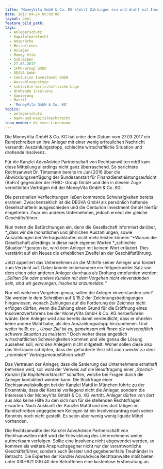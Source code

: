 ```yaml
---
title: 'MoneyVita GmbH & Co. KG stellt Zahlungen ein und droht mit Insolvenz'
date: 2017-04-24 00:00:00
layout: post
feature_bild_path:
tags:
  - Anlegerschutz
  - Kapitalmarktecht
  - Ansprüche
  - Betroffener
  - Anleger
  - Money Vita
  - Schreiben
  - 27.03.2017
  - IFMC-Group GmbH
  - DEGVA GmbH
  - Centurion Investment GmbH
  - Auszahlungsstopp
  - schlechte wirtschaftliche Lage
  - drohende Insolvenz
  - Sanierung
  - Mattil
  - 'MoneyVita GmbH & Co. KG'
topics:
  - anlegerschutz
  - bank-und-kapitalmarktrecht
team_member: dr-sven-tintemann
---
```



Die MoneyVita GmbH & Co. KG hat unter dem Datum vom 27.03.2017 ein Rundschreiben an ihre Anleger mit einer wenig erfreulichen Nachricht versandt: Auszahlungsstopp, schlechte wirtschaftliche Situation und drohende Insolvenz.

F&uuml;r die Kanzlei AdvoAdvice Partnerschaft von Rechtsanw&auml;lten mbB kam diese Mitteilung allerdings nicht ganz &uuml;berraschend. So berichtete Rechtsanwalt Dr. Tintemann bereits im Juni 2016 &uuml;ber die Abwicklungsverf&uuml;gung der Bundesanstalt f&uuml;r Finanzdienstleistungsaufsicht (BaFin) gegen&uuml;ber der IFMC- Group GmbH und den in diesem Zuge vermittelten Vertr&auml;gen mit der MoneyVita GmbH & Co. KG.

Die personellen Verflechtungen lie&szlig;en kommende Schwierigkeiten bereits erahnen. Zwischenzeitlich ist die DEGVA GmbH als pers&ouml;nlich haftende Gesellschafterin ausgeschieden und die Centurion Investment GmbH hierf&uuml;r eingetreten. Zwar ein anderes Unternehmen, jedoch erneut der gleiche Gesch&auml;ftsf&uuml;hrer.

Nun treten die Bef&uuml;rchtungen ein, denn die Gesellschaft informiert dar&uuml;ber, *„dass wir die monatlichen und j&auml;hrlichen Auszahlungen, sowie Auszahlungen bei Vertragsabl&auml;ufen nicht mehr leisten k&ouml;nnen.“*Warum die Gesellschaft allerdings in diese nach eigenen Worten *„schlechte Situation“*geraten ist, wird dem Anleger mit keinem Wort erl&auml;utert. Dies verst&auml;rkt auf ein Neues die erheblichen Zweifel an der Gesch&auml;ftsf&uuml;hrung.

Jetzt appelliert das Unternehmen an die Mithilfe seiner Anleger und fordert zum Verzicht auf. Dabei k&ouml;nnte insbesondere ein fettgedruckter Satz von dem einen oder anderen Anleger durchaus als Drohung empfunden werden: *„Sollten Sie oder andere Kunden mit dem Vorgehen nicht einverstanden sein, sind wir gezwungen, Insolvenz anzumelden.“*

Nur mit welchem Vorgehen genau, sollen die Anleger einverstanden sein? Sie werden in dem Schreiben auf &sect; 15.2 der Zeichnungsbedingungen hingewiesen, wonach Zahlungen auf die Forderung der Zeichner nicht erfolgen d&uuml;rfen, wenn die Zahlung einen Grund f&uuml;r die Er&ouml;ffnung eines Insolvenzverfahrens bei der MoneyVita GmbH & Co. KG herbeif&uuml;hren w&uuml;rde. Dem Anleger wird also bereits damit verdeutlicht, dass er ohnehin keine andere Wahl habe, als den Auszahlungsstopp hinzunehmen. Und weiter hei&szlig;t es: *„ Unser Ziel ist es, gemeinsam mit Ihnen die wirtschaftlich schwere Situation zu meistern.“*&nbsp;Doch woher diese angeblich wirtschaftlichen Schwierigkeiten kommen und wie genau die L&ouml;sung aussehen soll, wird den Anlegern nicht mitgeteilt. Woher sollen diese also das Vertrauen sch&ouml;pfen, dass der geforderte Verzicht auch *wieder zu dem „normalen“ Vertragsmodus*f&uuml;hren wird?

Das Vertrauen der Anleger, dass die Sanierung des Unternehmens ernsthaft betrieben wird, soll wohl der Verweis auf die Beauftragung einer *„Spezial- Kanzlei f&uuml;r Kapitalmarktrecht“* schaffen, welche bei Fragen durch die Anleger kontaktiert werden kann. Die R&uuml;ckfrage einer Rechtsanwaltskollegin bei der Kanzlei Mattil in M&uuml;nchen f&uuml;hrte zu der Erkenntnis, dass die Kanzlei vorliegend nicht die Anleger, sondern die Interessen der MoneyVita GmbH & Co. KG vertritt. Anleger d&uuml;rfen von dort aus also keine Hilfe zu den sich nun f&uuml;r sie stellenden Rechtsfragen erwarten. Nach Auskunft der Kanzlei Mattil und des dort t&auml;tigen im Rundschreiben angegebenen Kollegen ist ein Insolvenzantrag nach seiner Kenntnis noch nicht gestellt. Es seien aber wenig wenig liquide Mittel vorhanden.&nbsp;

Die Rechtsanw&auml;lte der Kanzlei AdvoAdvice Partnerschaft von Rechtsanw&auml;lten mbB wird die Entwicklung des Unternehmens weiter aufmerksam verfolgen. Sollte eine Insolvenz nicht abgewendet werden, so kommen als weitere Anspruchsgegner nicht nur der verantwortliche Gesch&auml;ftsf&uuml;hrer, sondern auch Berater und gegebenenfalls Treuh&auml;nder in Betracht. Die Experten der Kanzlei AdvoAdvice Rechtsanw&auml;lte mbB bieten unter 030-921 000 40 den Betroffenen eine kostenlose Erstberatung an.